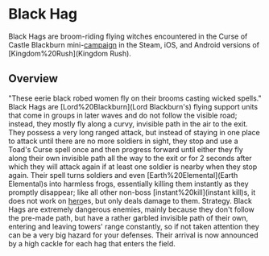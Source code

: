 # Black Hag

Black Hags are broom-riding flying witches encountered in the Curse of Castle Blackburn mini-[campaign](campaign) in the Steam, iOS, and Android versions of [Kingdom%20Rush](Kingdom Rush).
## Overview

"These eerie black robed women fly on their brooms casting wicked spells."
Black Hags are [Lord%20Blackburn](Lord Blackburn's) flying support units that come in groups in later waves and do not follow the visible road; instead, they mostly fly along a curvy, invisible path in the air to the exit. They possess a very long ranged attack, but instead of staying in one place to attack until there are no more soldiers in sight, they stop and use a Toad's Curse spell once and then progress forward until either they fly along their own invisible path all the way to the exit or for 2 seconds after which they will attack again if at least one soldier is nearby when they stop again. Their spell turns soldiers and even [Earth%20Elemental](Earth Elemental)s into harmless frogs, essentially killing them instantly as they promptly disappear; like all other non-boss [instant%20kill](instant kill)s, it does not work on [hero](hero)es, but only deals damage to them.
Strategy.
Black Hags are extremely dangerous enemies, mainly because they don't follow the pre-made path, but have a rather garbled invisible path of their own, entering and leaving towers' range constantly, so if not taken attention they can be a very big hazard for your defenses. Their arrival is now announced by a high cackle for each hag that enters the field.